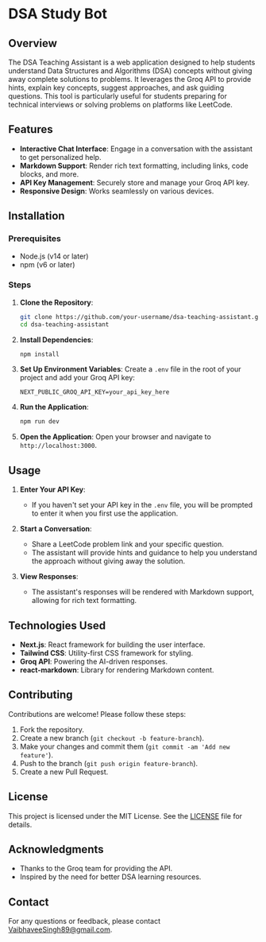 # DSA Study Bot

## Overview

The DSA Teaching Assistant is a web application designed to help students understand Data Structures and Algorithms (DSA) concepts without giving away complete solutions to problems. It leverages the Groq API to provide hints, explain key concepts, suggest approaches, and ask guiding questions. This tool is particularly useful for students preparing for technical interviews or solving problems on platforms like LeetCode.

## Features

- **Interactive Chat Interface**: Engage in a conversation with the assistant to get personalized help.
- **Markdown Support**: Render rich text formatting, including links, code blocks, and more.
- **API Key Management**: Securely store and manage your Groq API key.
- **Responsive Design**: Works seamlessly on various devices.

## Installation

### Prerequisites

- Node.js (v14 or later)
- npm (v6 or later)

### Steps

1. **Clone the Repository**:

   ```bash
   git clone https://github.com/your-username/dsa-teaching-assistant.git
   cd dsa-teaching-assistant
   ```

2. **Install Dependencies**:

   ```bash
   npm install
   ```

3. **Set Up Environment Variables**:
   Create a `.env` file in the root of your project and add your Groq API key:

   ```plaintext
   NEXT_PUBLIC_GROQ_API_KEY=your_api_key_here
   ```

4. **Run the Application**:

   ```bash
   npm run dev
   ```

5. **Open the Application**:
   Open your browser and navigate to `http://localhost:3000`.

## Usage

1. **Enter Your API Key**:

   - If you haven't set your API key in the `.env` file, you will be prompted to enter it when you first use the application.

2. **Start a Conversation**:

   - Share a LeetCode problem link and your specific question.
   - The assistant will provide hints and guidance to help you understand the approach without giving away the solution.

3. **View Responses**:
   - The assistant's responses will be rendered with Markdown support, allowing for rich text formatting.

## Technologies Used

- **Next.js**: React framework for building the user interface.
- **Tailwind CSS**: Utility-first CSS framework for styling.
- **Groq API**: Powering the AI-driven responses.
- **react-markdown**: Library for rendering Markdown content.

## Contributing

Contributions are welcome! Please follow these steps:

1. Fork the repository.
2. Create a new branch (`git checkout -b feature-branch`).
3. Make your changes and commit them (`git commit -am 'Add new feature'`).
4. Push to the branch (`git push origin feature-branch`).
5. Create a new Pull Request.

## License

This project is licensed under the MIT License. See the [LICENSE](LICENSE) file for details.

## Acknowledgments

- Thanks to the Groq team for providing the API.
- Inspired by the need for better DSA learning resources.

## Contact

For any questions or feedback, please contact [VaibhaveeSingh89@gmail.com](mailto:VaibhaveeSingh89@gmail.com).
